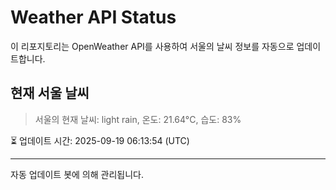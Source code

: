 
# Weather API Status

이 리포지토리는 OpenWeather API를 사용하여 서울의 날씨 정보를 자동으로 업데이트합니다.

## 현재 서울 날씨
> 서울의 현재 날씨: light rain, 온도: 21.64°C, 습도: 83%

⏳ 업데이트 시간: 2025-09-19 06:13:54 (UTC)

---
자동 업데이트 봇에 의해 관리됩니다.
